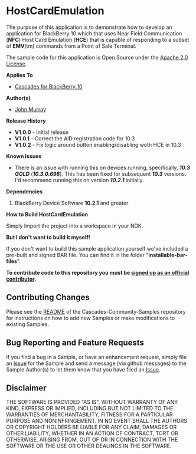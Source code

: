 # HostCardEmulation

The purpose of this application is to demonstrate how to develop an application for BlackBerry 10 which that uses Near Field Communication (**NFC**) Host Card Emulation (**HCE**) that is capable of responding to a subset of **EMV**(tm) commands from a Point of Sale Terminal.

The sample code for this application is Open Source under 
the [Apache 2.0 License](http://www.apache.org/licenses/LICENSE-2.0.html).

**Applies To**

* [Cascades for BlackBerry 10](https://bdsc.webapps.blackberry.com/cascades/)

**Author(s)** 

* [John Murray](https://github.com/jcmurray)

**Release History**

* **V1.0.0** - Initial release
* **V1.0.1** - Correct the AID registration code for 10.3
* **V1.0.2** - Fix logic around button enabling/disabling woth HCE in 10.3

**Known Issues**

* There is an issue with running this on devices running, specifically, ***10.3 GOLD*** (***10.3.0.698***). This has been fixed for subsequent ***10.3*** versions. I'd recommend running this on version ***10.2.1*** initially. 

**Dependencies**

1. BlackBerry Device Software **10.2.1** and greater

**How to Build HostCardEmulation**

Simply Import the project into a workspace in your NDK. 

**But I don't want to build it myself!**

If you don't want to build this sample application yourself we've included a pre-built and signed BAR file. You can find it in the folder "**installable-bar-files**".
 
**To contribute code to this repository you must be [signed up as an 
official contributor](http://blackberry.github.com/howToContribute.html).**

## Contributing Changes

Please see the [README](https://github.com/blackberry/Cascades-Community-Samples/blob/master/README.md) of the Cascades-Community-Samples repository for instructions on how to add new Samples or make modifications to existing Samples.

## Bug Reporting and Feature Requests

If you find a bug in a Sample, or have an enhancement request, simply file an [Issue](https://github.com/blackberry/Cascades-Community-Samples/issues) for the Sample and send a message (via github messages) to the Sample Author(s) to let them know that you have filed an [Issue](https://github.com/blackberry/Cascades-Community-Samples/issues).


## Disclaimer

THE SOFTWARE IS PROVIDED "AS IS", WITHOUT WARRANTY OF ANY KIND, EXPRESS OR IMPLIED, INCLUDING BUT NOT LIMITED TO THE WARRANTIES OF MERCHANTABILITY, FITNESS FOR A PARTICULAR PURPOSE AND NONINFRINGEMENT. IN NO EVENT SHALL THE AUTHORS OR COPYRIGHT HOLDERS BE LIABLE FOR ANY CLAIM, DAMAGES OR OTHER LIABILITY, WHETHER IN AN ACTION OF CONTRACT, TORT OR OTHERWISE, ARISING FROM, OUT OF OR IN CONNECTION WITH THE SOFTWARE OR THE USE OR OTHER DEALINGS IN THE SOFTWARE.